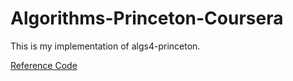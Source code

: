 # Algorithms-Princeton-Coursera
This is my implementation of algs4-princeton.

[Reference Code](https://github.com/Maecenas/Algorithms-algs4-cos226-Princeton-Coursera)
